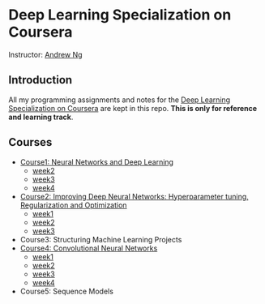 # Deep Learning Specialization on Coursera
Instructor: [Andrew Ng](http://www.andrewng.org/)

## Introduction

All my programming assignments and notes for the [Deep Learning Specialization on Coursera](https://www.coursera.org/specializations/deep-learning) are kept in this repo. **This is only for reference and learning track**. 

## Courses

- [Course1: Neural Networks and Deep Learning](https://github.com/zyunsg/deep-learning/tree/master/course1)
  - [week2](https://github.com/zyunsg/deep-learning/tree/master/course1/week2)
  - [week3](https://github.com/zyunsg/deep-learning/tree/master/course1/week3)
  - [week4](https://github.com/zyunsg/deep-learning/tree/master/course1/week4)
- [Course2: Improving Deep Neural Networks: Hyperparameter tuning, Regularization and Optimization](https://github.com/zyunsg/deep-learning/tree/master/course2)
  - [week1](https://github.com/zyunsg/deep-learning/tree/master/course2/week1)
  - [week2](https://github.com/zyunsg/deep-learning/tree/master/course2/week2)
  - [week3](https://github.com/zyunsg/deep-learning/tree/master/course2/week3)
- Course3: Structuring Machine Learning Projects
- [Course4: Convolutional Neural Networks](https://github.com/zyunsg/deep-learning/tree/master/course4)
  - [week1]()
  - [week2]()
  - [week3]()
  - [week4]()
- Course5: Sequence Models
